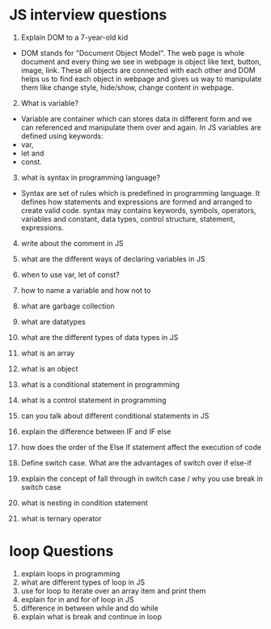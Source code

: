 # JS interview questions

1. Explain DOM to a 7-year-old kid

- DOM stands for "Document Object Model". The web page is whole document and every thing we see in webpage is object like text, button, image, link. These all objects are connected with each other and DOM helps us to find each object in webpage and gives us way to manipulate them like change style, hide/show, change content in webpage.

2. What is variable?

- Variable are container which can stores data in different form and we can referenced and manipulate them over and again. In JS variables are defined using keywords:
- var,
- let and
- const.

3. what is syntax in programming language?

- Syntax are set of rules which is predefined in programming language. It defines how statements and expressions are formed and arranged to create valid code.
  syntax may contains keywords, symbols, operators, variables and constant, data types, control structure, statement, expressions.

4. write about the comment in JS
5. what are the different ways of declaring variables in JS
6. when to use var, let of const?
7. how to name a variable and how not to
8. what are garbage collection
9. what are datatypes
10. what are the different types of data types in JS
11. what is an array
12. what is an object

13. what is a conditional statement in programming
14. what is a control statement in programming
15. can you talk about different conditional statements in JS
16. explain the difference between IF and IF else
17. how does the order of the Else If statement affect the execution of code
18. Define switch case. What are the advantages of switch over if else-if
19. explain the concept of fall through in switch case / why you use break in switch case
20. what is nesting in condition statement
21. what is ternary operator

# loop Questions

1. explain loops in programming
2. what are different types of loop in JS
3. use for loop to iterate over an array item and print them
4. explain for in and for of loop in JS
5. difference in between while and do while
6. explain what is break and continue in loop
